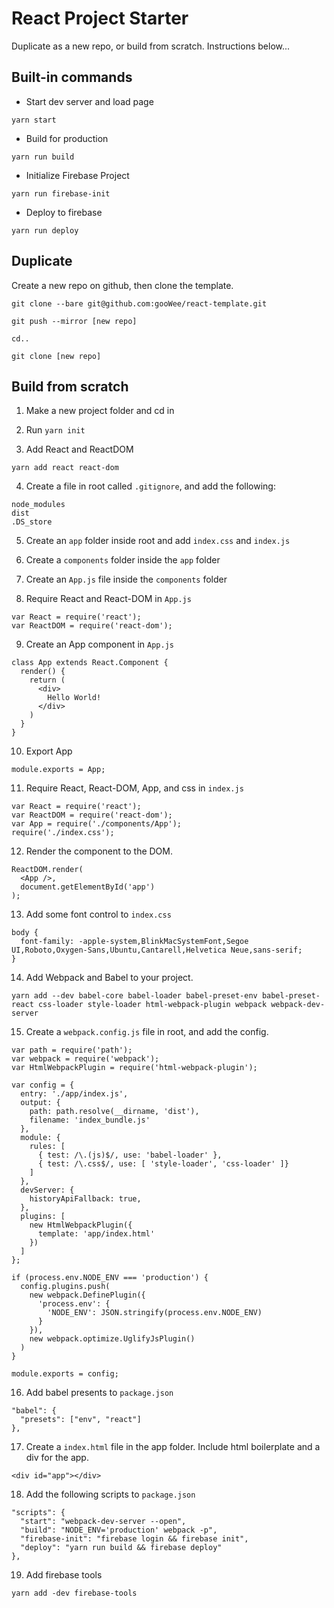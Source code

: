 # React Project Starter

Duplicate as a new repo, or build from scratch. Instructions below...


## Built-in commands

* Start dev server and load page
```
yarn start
```

* Build for production
```
yarn run build
```

* Initialize Firebase Project
```
yarn run firebase-init
```

* Deploy to firebase
```
yarn run deploy
```


## Duplicate

Create a new repo on github, then clone the template.

```
git clone --bare git@github.com:gooWee/react-template.git
```
```
git push --mirror [new repo]
```
```
cd..
```
```
git clone [new repo]
```


## Build from scratch

1. Make a new project folder and cd in

2. Run `yarn init`

3. Add React and ReactDOM
```
yarn add react react-dom
```

4. Create a file in root called `.gitignore`, and add the following:
```
node_modules
dist
.DS_store
```

5. Create an `app` folder inside root and add `index.css` and `index.js`

6. Create a `components` folder inside the `app` folder

7. Create an `App.js` file inside the `components` folder

8. Require React and React-DOM in `App.js`
```
var React = require('react');
var ReactDOM = require('react-dom');
```

9. Create an App component in `App.js`
```
class App extends React.Component {
  render() {
    return (
      <div>
        Hello World!
      </div>
    )
  }
}
```

10. Export App
```
module.exports = App;
```

11. Require React, React-DOM, App, and css in `index.js`
```
var React = require('react');
var ReactDOM = require('react-dom');
var App = require('./components/App');
require('./index.css');
```

12. Render the component to the DOM.
```
ReactDOM.render(
  <App />,
  document.getElementById('app')
);
```

13. Add some font control to `index.css`
```
body {
  font-family: -apple-system,BlinkMacSystemFont,Segoe UI,Roboto,Oxygen-Sans,Ubuntu,Cantarell,Helvetica Neue,sans-serif;
}
```

14. Add Webpack and Babel to your project.
```
yarn add --dev babel-core babel-loader babel-preset-env babel-preset-react css-loader style-loader html-webpack-plugin webpack webpack-dev-server
```

15. Create a `webpack.config.js` file in root, and add the config.
```
var path = require('path');
var webpack = require('webpack');
var HtmlWebpackPlugin = require('html-webpack-plugin');

var config = {
  entry: './app/index.js',
  output: {
    path: path.resolve(__dirname, 'dist'),
    filename: 'index_bundle.js'
  },
  module: {
    rules: [
      { test: /\.(js)$/, use: 'babel-loader' },
      { test: /\.css$/, use: [ 'style-loader', 'css-loader' ]}
    ]
  },
  devServer: {
    historyApiFallback: true,
  },
  plugins: [
    new HtmlWebpackPlugin({
      template: 'app/index.html'
    })
  ]
};

if (process.env.NODE_ENV === 'production') {
  config.plugins.push(
    new webpack.DefinePlugin({
      'process.env': {
        'NODE_ENV': JSON.stringify(process.env.NODE_ENV)
      }
    }),
    new webpack.optimize.UglifyJsPlugin()
  )
}

module.exports = config;
```

16. Add babel presents to `package.json`
```
"babel": {
  "presets": ["env", "react"]
},
```

17. Create a `index.html` file in the app folder. Include html boilerplate and a div for the app.
```
<div id="app"></div>
```

18. Add the following scripts to `package.json`
```
"scripts": {
  "start": "webpack-dev-server --open",
  "build": "NODE_ENV='production' webpack -p",
  "firebase-init": "firebase login && firebase init",
  "deploy": "yarn run build && firebase deploy"
},
```

19. Add firebase tools
```
yarn add -dev firebase-tools
```
